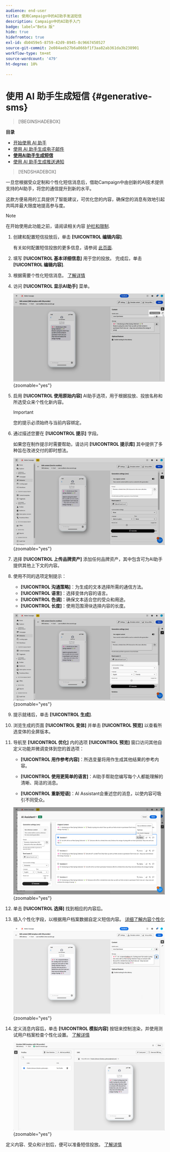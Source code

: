```yaml
---
audience: end-user
title: 使用Campaign中的AI助手发送短信
description: Campaign中的AI助手入门
badge: label="Beta 版"
hide: true
hidefromtoc: true
exl-id: db0459e5-8759-42d9-8945-8c9667450527
source-git-commit: 2e084aeb27b6a866bf1f3aa82ab361da3b238901
workflow-type: tm+mt
source-wordcount: '479'
ht-degree: 10%

---
```


# 使用 AI 助手生成短信 {#generative-sms}

>[!BEGINSHADEBOX]

**目录**

* [开始使用 AI 助手](generative-gs.md)
* [使用 AI 助手生成电子邮件](generative-content.md)
* **[使用AI助手生成短信](generative-sms.md)**
* [使用 AI 助手生成推送通知](generative-push.md)

>[!ENDSHADEBOX]

一旦您根据受众定制和个性化短信消息后，借助Campaign中由创新的AI技术提供支持的AI助手，将您的通信提升到新的水平。

这款方便易用的工具提供了智能建议，可优化您的内容，确保您的消息有效地引起共鸣并最大限度地提高参与度。

>[!NOTE]
>
>在开始使用此功能之前，请阅读相关内容 [护栏和限制](generative-gs.md#guardrails-and-limitations).

1. 创建和配置短信投放后，单击 **[!UICONTROL 编辑内容]**.

   有关如何配置短信投放的更多信息，请参阅 [此页面](../sms/create-sms.md).

1. 填写 **[!UICONTROL 基本详细信息]** 用于您的投放。 完成后，单击 **[!UICONTROL 编辑内容]**.

1. 根据需要个性化短信消息。 [了解详情](../sms/content-sms.md)

1. 访问 **[!UICONTROL 显示AI助手]** 菜单。

   ![](assets/sms-genai-1.png){zoomable=&quot;yes&quot;}

1. 启用 **[!UICONTROL 使用原始内容]** AI助手选项，用于根据投放、投放名称和所选受众来个性化新内容。

   >[!IMPORTANT]
   >
   > 您的提示必须始终与当前内容绑定。

1. 通过描述您要在 **[!UICONTROL 提示]** 字段。

   如果您在制作提示时需要帮助，请访问 **[!UICONTROL 提示库]** 其中提供了多种旨在改进交付的即时想法。

   ![](assets/sms-genai-2.png){zoomable=&quot;yes&quot;}

1. 选择 **[!UICONTROL 上传品牌资产]** 添加任何品牌资产，其中包含可为AI助手提供其他上下文的内容。

1. 使用不同的选项定制提示：

   * **[!UICONTROL 沟通策略]**：为生成的文本选择所需的通信方法。
   * **[!UICONTROL 语言]**：选择变体内容的语言。
   * **[!UICONTROL 色调]**：确保文本适合您的受众和用途。
   * **[!UICONTROL 长度]**：使用范围滑块选择内容的长度。

   ![](assets/sms-genai-3.png){zoomable=&quot;yes&quot;}

1. 提示就绪后，单击 **[!UICONTROL 生成]**.

1. 浏览生成的页面 **[!UICONTROL 变体]** 并单击 **[!UICONTROL 预览]** 以查看所选变体的全屏版本。

1. 导航至 **[!UICONTROL 优化]** 内的选项 **[!UICONTROL 预览]** 窗口访问其他自定义功能并微调变体到您的首选项：

   * **[!UICONTROL 用作参考内容]**：所选变量将用作生成其他结果的参考内容。

   * **[!UICONTROL 使用更简单的语言]**：AI助手帮助您编写每个人都能理解的清晰、简洁的消息。

   * **[!UICONTROL 重新短语]**：AI Assistant会重述您的消息，以使内容可吸引不同受众。

   ![](assets/sms-genai-4.png){zoomable=&quot;yes&quot;}

1. 单击 **[!UICONTROL 选择]** 找到相应的内容后。

1. 插入个性化字段，以根据用户档案数据自定义短信内容。 [详细了解内容个性化](../personalization/personalize.md)

   ![](assets/sms-genai-5.png){zoomable=&quot;yes&quot;}

1. 定义消息内容后，单击 **[!UICONTROL 模拟内容]** 按钮来控制渲染，并使用测试用户档案检查个性化设置。 [了解详情](../preview-test/preview-content.md)

   ![](assets/sms-genai-6.png){zoomable=&quot;yes&quot;}

定义内容、受众和计划后，便可以准备短信投放。 [了解详情](../monitor/prepare-send.md)
